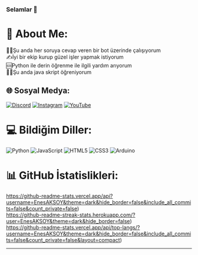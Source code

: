 ### Selamlar 👋

# 💫 About Me:
👨‍💻Şu anda her soruya cevap veren bir bot üzerinde çalışıyorum<br>✍İyi bir ekip kurup güzel işler yapmak istiyorum<br>🆘Python ile derin öğrenme ile ilgili yardım arıyorum<br>👨‍🎓Şu anda java skript öğreniyorum


## 🌐 Sosyal Medya:
[![Discord](https://img.shields.io/badge/Discord-%237289DA.svg?logo=discord&logoColor=white)](https://discord.gg/https://discord.gg/uXjfKUJXs7) [![Instagram](https://img.shields.io/badge/Instagram-%23E4405F.svg?logo=Instagram&logoColor=white)](https://instagram.com/1yazilim.exe1) [![YouTube](https://img.shields.io/badge/YouTube-%23FF0000.svg?logo=YouTube&logoColor=white)](https://youtube.com/@https://www.youtube.com/@yoskatechnology) 

# 💻 Bildiğim Diller:
![Python](https://img.shields.io/badge/python-3670A0?style=for-the-badge&logo=python&logoColor=ffdd54) ![JavaScript](https://img.shields.io/badge/javascript-%23323330.svg?style=for-the-badge&logo=javascript&logoColor=%23F7DF1E) ![HTML5](https://img.shields.io/badge/html5-%23E34F26.svg?style=for-the-badge&logo=html5&logoColor=white) ![CSS3](https://img.shields.io/badge/css3-%231572B6.svg?style=for-the-badge&logo=css3&logoColor=white) ![Arduino](https://img.shields.io/badge/-Arduino-00979D?style=for-the-badge&logo=Arduino&logoColor=white)
# 📊 GitHub İstatislikleri:
https://github-readme-stats.vercel.app/api?username=EnesAKSOY&theme=dark&hide_border=false&include_all_commits=false&count_private=false)<br/>
https://github-readme-streak-stats.herokuapp.com/?user=EnesAKSOY&theme=dark&hide_border=false)<br/>
https://github-readme-stats.vercel.app/api/top-langs/?username=EnesAKSOY&theme=dark&hide_border=false&include_all_commits=false&count_private=false&layout=compact)

---
